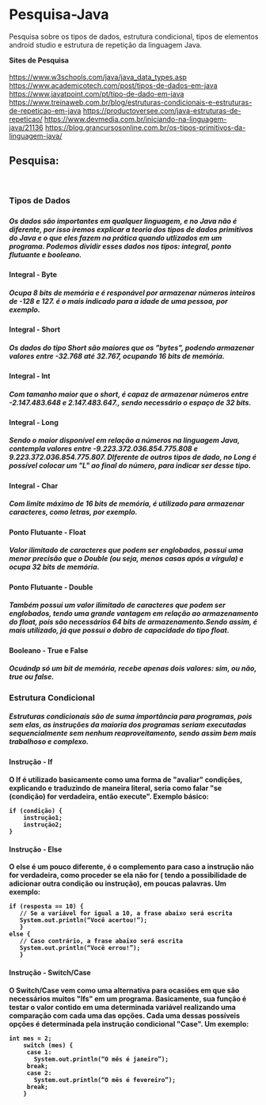 # Pesquisa-Java
Pesquisa sobre os tipos de dados, estrutura condicional, tipos de elementos android studio e estrutura de repetição da linguagem Java.

<b>Sites de Pesquisa</b>
<br>
<br>
https://www.w3schools.com/java/java_data_types.asp
https://www.academicotech.com/post/tipos-de-dados-em-java
https://www.javatpoint.com/pt/tipo-de-dado-em-java
https://www.treinaweb.com.br/blog/estruturas-condicionais-e-estruturas-de-repeticao-em-java
https://productoversee.com/java-estruturas-de-repeticao/
https://www.devmedia.com.br/iniciando-na-linguagem-java/21136
https://blog.grancursosonline.com.br/os-tipos-primitivos-da-linguagem-java/

<h2><b> Pesquisa: </b></h2>
<br>
<h3><b> Tipos de Dados </b><h3>
 
 <h5>Os dados são importantes em qualquer linguagem, e no Java não é diferente, por isso iremos explicar a teoria dos tipos de dados primitivos do Java e o que eles fazem na prática quando utlizados em um programa. Podemos dividir esses dados nos tipos: integral, ponto flutuante e booleano.</h5>
 
 <h4> Integral - Byte</h4>
  <h5><b>Ocupa 8 bits de memória e é responável por armazenar números inteiros de -128 e 127.  é  o mais indicado para a idade de uma pessoa, por exemplo.</b></h5>
 
 <h4> Integral - Short</h4>
  <h5><b>Os dados do tipo Short são maiores que os "bytes", podendo armazenar valores entre -32.768 até 32.767, ocupando 16 bits de memória.</b></h5>
 
 <h4> Integral - Int</h4>
  <h5><b>Com tamanho maior que o short, é capaz de armazenar números entre -2.147.483.648 e 2.147.483.647., sendo necessário o espaço de 32 bits.</b></h5>
 
 <h4> Integral - Long</h4>
  <h5><b>Sendo o maior disponível em relação a números na linguagem Java, contempla valores entre -9.223.372.036.854.775.808 e 9.223.372.036.854.775.807. DIferente de outros tipos de dado, no Long é possível colocar um "L" ao final do número, para indicar ser desse tipo.</b></h5>
 
 <h4> Integral - Char</h4>
  <h5><b>Com limite máximo de 16 bits de memória, é utilizado para armazenar caracteres, como letras, por exemplo. </b></h5>
 
 <h4> Ponto Flutuante - Float</h4>
  <h5><b>Valor ilimitado de caracteres que podem ser englobados, possui uma menor precisão que o Double (ou seja, menos casas após a vírgula) e ocupa 32 bits de memória.</b></h5>
 
 <h4> Ponto Flutuante - Double</h4>
  <h5>Também possui um valor ilimitado de caracteres que podem ser englobados, tendo uma grande vantagem em relação ao armazenamento do float, pois são necessários 64 bits de armazenamento.Sendo assim, é mais utilizado, já que possui o dobro de capacidade do tipo float.<b>
</b></h5>
 
 <h4> Booleano - True e False</h4>
  <h5><b> Ocuándp só um bit de memória, recebe apenas dois valores: sim, ou não, true ou false.</b></h5>
 
<h3><b> Estrutura Condicional </b></h3>

 <h5><b>Estruturas condicionais são de suma importância para programas, pois sem elas, as instruções da maioria dos programas seriam executadas sequencialmente sem nenhum reaproveitamento, sendo assim bem mais trabalhoso e complexo.</b></h5>
  
  
<h4> Instrução - If <h4>

  O If é utilizado basicamente como uma forma de "avaliar" condições, explicando e traduzindo de maneira literal, seria como falar "se (condição) for verdadeira, então execute". Exemplo básico:
  
  ```
  if (condição) {
      instrução1;
      instrução2;
  }
  ```
  
<h4> Instrução - Else </h4>
  
  <b>O else é um pouco diferente, é o complemento para caso a instrução não for verdadeira, como proceder se
   ela não for ( tendo a possibilidade de adicionar outra condição ou instrução), em poucas palavras. Um exemplo:
  
  ```
  if (resposta == 10) {
     // Se a variável for igual a 10, a frase abaixo será escrita
     System.out.println(“Você acertou!”);
     } 
  else {
     // Caso contrário, a frase abaixo será escrita
     System.out.println(“Você errou!”);
     }
  ```
  </b>

<h4> Instrução - Switch/Case </h4>

  <b>O Switch/Case vem como uma alternativa para ocasiões em que são necessários muitos "Ifs" em um programa. Basicamente, sua função é testar o valor contido em uma determinada variável realizando uma comparação com cada uma das opções. Cada uma dessas possíveis opções é determinada pela instrução condicional "Case". Um exemplo:
  
  ```
  int mes = 2;
      switch (mes) {
       case 1:
         System.out.println(“O mês é janeiro”);
       break;
       case 2:
         System.out.println(“O mês é fevereiro”);
       break;
      }
  ```
  </b>
